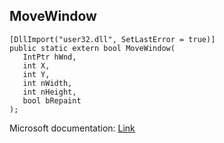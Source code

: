 ## MoveWindow

```
[DllImport("user32.dll", SetLastError = true)]
public static extern bool MoveWindow(
   IntPtr hWnd,
   int X,
   int Y,
   int nWidth,
   int nHeight,
   bool bRepaint
);
```

Microsoft documentation: [Link](https://docs.microsoft.com/en-us/windows/win32/api/winuser/nf-winuser-movewindow)
